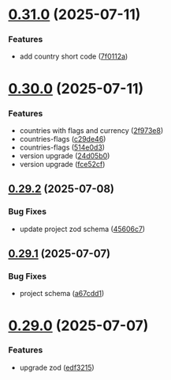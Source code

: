 # [0.31.0](https://github.com/incmixlabs/utils/compare/v0.30.0...v0.31.0) (2025-07-11)


### Features

* add country short code ([7f0112a](https://github.com/incmixlabs/utils/commit/7f0112aa47a164ad2f56f84b562ccff432141085))



# [0.30.0](https://github.com/incmixlabs/utils/compare/v0.29.2...v0.30.0) (2025-07-11)


### Features

* countries with flags and currency ([2f973e8](https://github.com/incmixlabs/utils/commit/2f973e8b9d7d99e1cf89871a3cbdb9d3dea55241))
* countries-flags ([c29de46](https://github.com/incmixlabs/utils/commit/c29de4637d13860fa6ca709951360aa9e7cabd2d))
* countries-flags ([514e0d3](https://github.com/incmixlabs/utils/commit/514e0d3728b485e278487b1b2907b90bf78617a9))
* version upgrade ([24d05b0](https://github.com/incmixlabs/utils/commit/24d05b09e6be429719af450e39681ba46f17da26))
* version upgrade ([fce52cf](https://github.com/incmixlabs/utils/commit/fce52cf4df9f6ea71a38d9310be6210ece395ea0))



## [0.29.2](https://github.com/incmixlabs/utils/compare/v0.29.1...v0.29.2) (2025-07-08)


### Bug Fixes

* update project zod schema ([45606c7](https://github.com/incmixlabs/utils/commit/45606c73ffd2ab656d9268b9fd7ce9c06d82ae55))



## [0.29.1](https://github.com/incmixlabs/utils/compare/v0.29.0...v0.29.1) (2025-07-07)


### Bug Fixes

* project schema ([a67cdd1](https://github.com/incmixlabs/utils/commit/a67cdd16ccda13572fbbf39c92c29c284b33b4f5))



# [0.29.0](https://github.com/incmixlabs/utils/compare/v0.28.2...v0.29.0) (2025-07-07)


### Features

* upgrade zod ([edf3215](https://github.com/incmixlabs/utils/commit/edf3215a33cf77c2df13cef1449a349aa609de7c))



